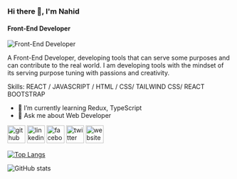 ### Hi there 👋, I'm Nahid
#### Front-End Developer
![Front-End Developer](https://media-exp1.licdn.com/dms/image/C5616AQEnfd7Q3uX7Ww/profile-displaybackgroundimage-shrink_350_1400/0/1650619657979?e=1665619200&v=beta&t=wg_d9AZXZUjajWBTD6SBiMUE-vCUzkiaof6L7JWOswA)

A Front-End Developer, developing tools that can serve some purposes and can contribute to the real world. I am developing tools with the mindset of its serving purpose tuning with passions and creativity.

Skills: REACT / JAVASCRIPT / HTML / CSS/ TAILWIND CSS/ REACT BOOTSTRAP

- 🌱 I’m currently learning Redux, TypeScript 
- 💬 Ask me about Web Developer 


[<img src='https://cdn.jsdelivr.net/npm/simple-icons@3.0.1/icons/github.svg' alt='github' height='40'>](https://github.com/nurulhodanahid1)  [<img src='https://cdn.jsdelivr.net/npm/simple-icons@3.0.1/icons/linkedin.svg' alt='linkedin' height='40'>](https://www.linkedin.com/in/nurulhodanahid1/)  [<img src='https://cdn.jsdelivr.net/npm/simple-icons@3.0.1/icons/facebook.svg' alt='facebook' height='40'>](https://www.facebook.com/nurulhodanahid1)  [<img src='https://cdn.jsdelivr.net/npm/simple-icons@3.0.1/icons/twitter.svg' alt='twitter' height='40'>](https://twitter.com/nurulhodanahid1)  [<img src='https://cdn.jsdelivr.net/npm/simple-icons@3.0.1/icons/icloud.svg' alt='website' height='40'>](https://nurulhoda-nahid.web.app)  

[![Top Langs](https://github-readme-stats.vercel.app/api/top-langs/?username=nurulhodanahid1)](https://github.com/anuraghazra/github-readme-stats)

![GitHub stats](https://github-readme-stats.vercel.app/api?username=nurulhodanahid1&show_icons=true)  



